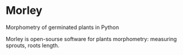 # Morley

Morphometry of germinated plants in Python

Morley is open-sourse software for plants morphometry: measuring sprouts, roots length.
